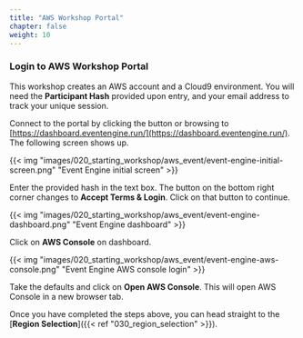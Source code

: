 ```yaml
---
title: "AWS Workshop Portal"
chapter: false
weight: 10
---
```


### Login to AWS Workshop Portal

This workshop creates an AWS account and a Cloud9 environment. You will need the **Participant Hash** provided upon entry, and your email address to track your unique session.

Connect to the portal by clicking the button or browsing to [https://dashboard.eventengine.run/](https://dashboard.eventengine.run/). The following screen shows up.

{{< img "images/020_starting_workshop/aws_event/event-engine-initial-screen.png" "Event Engine initial screen" >}}

Enter the provided hash in the text box. The button on the bottom right corner changes to **Accept Terms & Login**. Click on that button to continue.

{{< img "images/020_starting_workshop/aws_event/event-engine-dashboard.png" "Event Engine dashboard" >}}

Click on **AWS Console** on dashboard.

{{< img "images/020_starting_workshop/aws_event/event-engine-aws-console.png" "Event Engine AWS console login" >}}

Take the defaults and click on **Open AWS Console**. This will open AWS Console in a new browser tab.

Once you have completed the steps above, you can head straight to the [**Region Selection**]({{< ref "030_region_selection" >}}).
